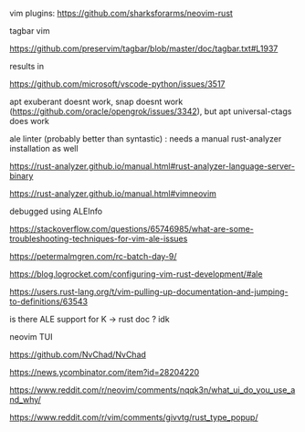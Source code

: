vim plugins: https://github.com/sharksforarms/neovim-rust

tagbar vim

https://github.com/preservim/tagbar/blob/master/doc/tagbar.txt#L1937

results in

https://github.com/microsoft/vscode-python/issues/3517

apt exuberant doesnt work, snap doesnt work (https://github.com/oracle/opengrok/issues/3342), but apt universal-ctags does work



ale linter (probably better than syntastic) : needs a manual rust-analyzer installation as well

https://rust-analyzer.github.io/manual.html#rust-analyzer-language-server-binary

https://rust-analyzer.github.io/manual.html#vimneovim

debugged using ALEInfo

https://stackoverflow.com/questions/65746985/what-are-some-troubleshooting-techniques-for-vim-ale-issues

https://petermalmgren.com/rc-batch-day-9/

https://blog.logrocket.com/configuring-vim-rust-development/#ale

https://users.rust-lang.org/t/vim-pulling-up-documentation-and-jumping-to-definitions/63543

is there ALE support for K -> rust doc ? idk



neovim TUI

https://github.com/NvChad/NvChad

https://news.ycombinator.com/item?id=28204220

https://www.reddit.com/r/neovim/comments/nqqk3n/what_ui_do_you_use_and_why/

https://www.reddit.com/r/vim/comments/givvtg/rust_type_popup/






